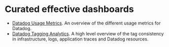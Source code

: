 # Curated effective dashboards

* [Datadog Usage Metrics](./datadog_usage_metrics/README.md). An overview of the different usage metrics for Datadog.
* [Datadog Tagging Analytics](./datadog_tagging_analytics/README.md). A high level overview of the tag consistency in infrastructure, logs, application traces and Datadog resources.
